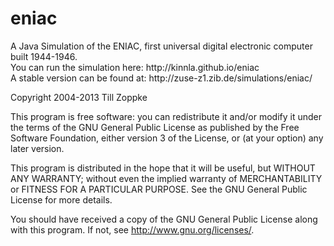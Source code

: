eniac
=====
<p>
A Java Simulation of the ENIAC, first universal digital electronic computer built 1944-1946.<br>
You can run the simulation here: http://kinnla.github.io/eniac<br>
A stable version can be found at: http://zuse-z1.zib.de/simulations/eniac/
</p>

Copyright 2004-2013 Till Zoppke

This program is free software: you can redistribute it and/or modify
it under the terms of the GNU General Public License as published by
the Free Software Foundation, either version 3 of the License, or
(at your option) any later version.

This program is distributed in the hope that it will be useful,
but WITHOUT ANY WARRANTY; without even the implied warranty of
MERCHANTABILITY or FITNESS FOR A PARTICULAR PURPOSE.  See the
GNU General Public License for more details.

You should have received a copy of the GNU General Public License
along with this program.  If not, see <http://www.gnu.org/licenses/>.
